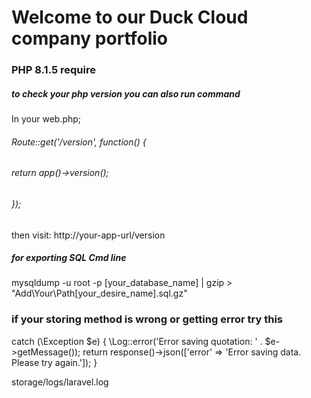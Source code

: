 # Welcome to our Duck Cloud company portfolio

### PHP 8.1.5 require 

##### to check your php version you can also run command

In your web.php;


###### Route::get('/version', function() { 
######    return app()->version(); 
###### });

then visit: http://your-app-url/version

##### for exporting SQL Cmd line
mysqldump -u root -p [your_database_name] | gzip >  "Add\Your\Path\[your_desire_name].sql.gz"


### if your storing method is wrong or getting error try this
catch (\Exception $e) {
    \Log::error('Error saving quotation: ' . $e->getMessage());
    return response()->json(['error' => 'Error saving data. Please try again.']);
}

storage/logs/laravel.log
